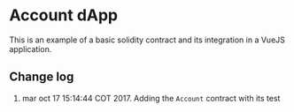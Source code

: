 # Account dApp

This is an example of a basic solidity contract and its integration in a VueJS application.

## Change log
1. mar oct 17 15:14:44 COT 2017. Adding the `Account` contract with its test
